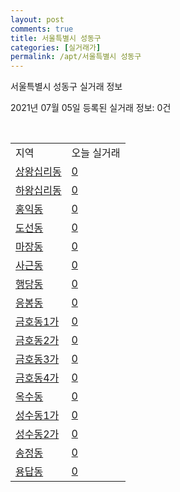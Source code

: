 ```yaml
---
layout: post
comments: true
title: 서울특별시 성동구
categories: [실거래가]
permalink: /apt/서울특별시 성동구
---
```


서울특별시 성동구 실거래 정보

2021년 07월 05일 등록된 실거래 정보: 0건

<script type="text/javascript">
  google.charts.load('current', {'packages':['corechart']});
  google.charts.setOnLoadCallback(drawChart);

  function drawChart() {
    var data = google.visualization.arrayToDataTable([['거래일', '매매', '전월세', '전매'], ['20-07', 314, 722, 0], ['20-08', 211, 614, 0], ['20-09', 149, 528, 0], ['20-10', 149, 596, 0], ['20-11', 229, 686, 0], ['20-12', 290, 717, 0], ['21-01', 206, 728, 0], ['21-02', 125, 613, 0], ['21-03', 127, 639, 0], ['21-04', 123, 442, 0], ['21-05', 153, 496, 0], ['21-06', 56, 339, 0], ['21-07', 0, 6, 0]]);

    var options = {
      title: '최근 유형별 거래량 추이',
      legend: { position: 'bottom' }
    };

    var chart = new google.visualization.LineChart(document.getElementById('columnchart_material'));
    chart.draw(data, (options));
  }
</script>

<div id="columnchart_material" style="width: 95%; margin-left: -35px"></div>
<br>
<table class="sortable">
  <tr>
    <td>지역</td>
    <td>오늘 실거래</td>
  </tr>

  
  <tr class="item">
    <td><a href="서울특별시 성동구 상왕십리동">상왕십리동</a></td>
    <td><a href="서울특별시 성동구 상왕십리동">0</a></td>
  </tr>
    

  <tr class="item">
    <td><a href="서울특별시 성동구 하왕십리동">하왕십리동</a></td>
    <td><a href="서울특별시 성동구 하왕십리동">0</a></td>
  </tr>
    

  <tr class="item">
    <td><a href="서울특별시 성동구 홍익동">홍익동</a></td>
    <td><a href="서울특별시 성동구 홍익동">0</a></td>
  </tr>
    

  <tr class="item">
    <td><a href="서울특별시 성동구 도선동">도선동</a></td>
    <td><a href="서울특별시 성동구 도선동">0</a></td>
  </tr>
    

  <tr class="item">
    <td><a href="서울특별시 성동구 마장동">마장동</a></td>
    <td><a href="서울특별시 성동구 마장동">0</a></td>
  </tr>
    

  <tr class="item">
    <td><a href="서울특별시 성동구 사근동">사근동</a></td>
    <td><a href="서울특별시 성동구 사근동">0</a></td>
  </tr>
    

  <tr class="item">
    <td><a href="서울특별시 성동구 행당동">행당동</a></td>
    <td><a href="서울특별시 성동구 행당동">0</a></td>
  </tr>
    

  <tr class="item">
    <td><a href="서울특별시 성동구 응봉동">응봉동</a></td>
    <td><a href="서울특별시 성동구 응봉동">0</a></td>
  </tr>
    

  <tr class="item">
    <td><a href="서울특별시 성동구 금호동1가">금호동1가</a></td>
    <td><a href="서울특별시 성동구 금호동1가">0</a></td>
  </tr>
    

  <tr class="item">
    <td><a href="서울특별시 성동구 금호동2가">금호동2가</a></td>
    <td><a href="서울특별시 성동구 금호동2가">0</a></td>
  </tr>
    

  <tr class="item">
    <td><a href="서울특별시 성동구 금호동3가">금호동3가</a></td>
    <td><a href="서울특별시 성동구 금호동3가">0</a></td>
  </tr>
    

  <tr class="item">
    <td><a href="서울특별시 성동구 금호동4가">금호동4가</a></td>
    <td><a href="서울특별시 성동구 금호동4가">0</a></td>
  </tr>
    

  <tr class="item">
    <td><a href="서울특별시 성동구 옥수동">옥수동</a></td>
    <td><a href="서울특별시 성동구 옥수동">0</a></td>
  </tr>
    

  <tr class="item">
    <td><a href="서울특별시 성동구 성수동1가">성수동1가</a></td>
    <td><a href="서울특별시 성동구 성수동1가">0</a></td>
  </tr>
    

  <tr class="item">
    <td><a href="서울특별시 성동구 성수동2가">성수동2가</a></td>
    <td><a href="서울특별시 성동구 성수동2가">0</a></td>
  </tr>
    

  <tr class="item">
    <td><a href="서울특별시 성동구 송정동">송정동</a></td>
    <td><a href="서울특별시 성동구 송정동">0</a></td>
  </tr>
    

  <tr class="item">
    <td><a href="서울특별시 성동구 용답동">용답동</a></td>
    <td><a href="서울특별시 성동구 용답동">0</a></td>
  </tr>
    


</table>


    